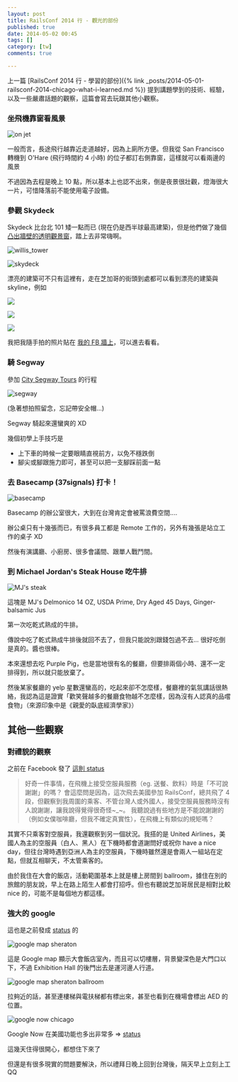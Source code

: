 ```yaml
---
layout: post
title: RailsConf 2014 行 - 觀光的部份
published: true
date: 2014-05-02 00:45
tags: []
category: [tw]
comments: true

---
```

上一篇 [RailsConf 2014 行 - 學習的部份]({% link _posts/2014-05-01-railsconf-2014-chicago-what-i-learned.md %}) 提到講題學到的技術、經驗，以及一些嚴肅話題的觀察，這篇會寫去玩跟其他小觀察。

### 坐飛機靠窗看風景

![on jet](https://lh5.googleusercontent.com/-ZUqYA3TpSFw/U2LpjnOfvyI/AAAAAAAABzc/le19RT2b4fk/w568-h760-no/on_jet.jpg)

一般而言，長途飛行越靠近走道越好，因為上廁所方便。但我從 San Francisco 轉機到 O'Hare (飛行時間約 4 小時) 的位子都訂右側靠窗，這樣就可以看兩邊的風景

不過因為去程是晚上 10 點，所以基本上也認不出來，倒是夜景很壯觀，燈海很大一片，可惜降落前不能使用電子設備。

### 參觀 Skydeck

Skydeck 比台北 101 矮一點而已 (現在仍是西半球最高建築)，但是他們做了幾個 [凸出牆壁的透明觀景窗](http://www.gizmotrix.com/article/244/The-Vertigo-Inducing-Skydeck-Ledge/)，踏上去非常嗨啊。

![willis_tower](https://lh3.googleusercontent.com/-Wnkikvd8MvE/U2IIhJrNIjI/AAAAAAAAByI/qrPLROzxc8I/w1076-h804-no/willis_tower.jpg)

![skydeck](https://lh3.googleusercontent.com/-EnPUbrQ8qM4/U2IIgxgeZSI/AAAAAAAAByM/jcBgUVJdax0/w1076-h804-no/skydeck.jpg)

漂亮的建築可不只有這裡有，走在芝加哥的街頭到處都可以看到漂亮的建築與 skyline，例如

![](https://fbcdn-sphotos-e-a.akamaihd.net/hphotos-ak-prn2/t31.0-8/1548129_803784246300227_2219066079527505278_o.jpg)

![](https://fbcdn-sphotos-h-a.akamaihd.net/hphotos-ak-ash4/t31.0-8/1402003_803784762966842_4835280778670170210_o.jpg)

![](https://fbcdn-sphotos-e-a.akamaihd.net/hphotos-ak-ash3/t31.0-8/1973386_803784826300169_4348969346959539119_o.jpg)

我把我隨手拍的照片貼在 [我的 FB 牆上](https://www.facebook.com/ascendbruce/posts/803785672966751)，可以進去看看。

### 騎 Segway

參加 [City Segway Tours](http://citysegwaytours.com/) 的行程

![segway](https://lh6.googleusercontent.com/-P5WWGpzz8hE/U2IIfZBuHiI/AAAAAAAABx0/7uEfTaqM_DU/w601-h804-no/segway.jpg)

(急著想拍照留念，忘記帶安全帽...)

Segway 騎起來還蠻爽的 XD

幾個初學上手技巧是

* 上下車的時候一定要眼睛直視前方，以免不穩跌倒
* 腳尖或腳跟施力即可，甚至可以把一支腳踩前面一點

### 去 Basecamp (37signals) 打卡！

![basecamp](https://lh5.googleusercontent.com/-ErIph26gNYY/U2IIf4e1WZI/AAAAAAAABx4/SuaTAi24X-c/w603-h804-no/basecamp.jpg)

Basecamp 的辦公室很大，大到在台灣肯定會被罵浪費空間....

辦公桌只有十幾張而已，有很多員工都是 Remote 工作的，另外有幾張是站立工作的桌子 XD

然後有演講廳、小廚房、很多會議間、跟單人戰鬥間。

### 到 Michael Jordan's Steak House 吃牛排

![MJ's steak](https://lh4.googleusercontent.com/-p-sFrLtfc1E/U2IIfC10baI/AAAAAAAABx8/NJTQpSD3lLg/w1076-h804-no/mj_steak.jpg)

這塊是 MJ's Delmonico
14 OZ, USDA Prime, Dry Aged 45 Days, Ginger-balsamic Jus

第一次吃乾式熟成的牛排。

傳說中吃了乾式熟成牛排後就回不去了，但我只能說別跟錢包過不去... 很好吃倒是真的。醬也很棒。

本來還想去吃 Purple Pig，也是當地很有名的餐廳，但要排兩個小時、還不一定排得到，所以就只能放棄了。

然後某家餐廳的 yelp 星數還蠻高的，吃起來卻不怎麼樣，餐廳裡的氣氛講話很熱絡，我認為這是證實「歡笑聲越多的餐廳食物越不怎麼樣，因為沒有人認真的品嚐食物」（來源印象中是《親愛的臥底經濟學家》）

## 其他一些觀察

### 對禮貌的觀察

之前在 Facebook 發了 [這則 status](https://www.facebook.com/ascendbruce/posts/802758779736107?stream_)

> 好奇一件事情，在飛機上接受空服員服務（eg. 送餐、飲料）時是「不可說謝謝」的嗎？
> 會這麼問是因為，這次飛去美國參加 RailsConf，總共飛了 4 段，但觀察到我周圍的乘客、不管台灣人或外國人，接受空服員服務時沒有人說謝謝，讓我說得覺得很奇怪~_~。
> 我聽說過有些地方是不能說謝謝的（例如女僕咖啡廳，但我不確定真實性），在飛機上有類似的規矩嗎？

其實不只乘客對空服員，我還觀察到另一個狀況。我搭的是 United Airlines，美國人為主的空服員（白人、黑人）在下機時都會道謝問好或祝你 have a nice day，但往台灣時遇到亞洲人為主的空服員，下機時雖然還是會兩人一組站在定點，但就互相聊天，不太管乘客的。

由於我住在大會的飯店，活動範圍基本上就是樓上房間到 ballroom，據住在別的旅館的朋友說，早上在路上陌生人都會打招呼。但也有聽說芝加哥居民是相對比較 nice 的，可能不是每個地方都這樣。

### 強大的 google

這也是之前發成 [status](https://www.facebook.com/ascendbruce/posts/802127363132582?stream_) 的

![google map sheraton](https://lh3.googleusercontent.com/-3Go64LOWigE/U2Lir38JtiI/AAAAAAAABy8/LhcHHfiIvUQ/w918-h612-no/google_map_sheraton.gif)

這是 Google map 顯示大會飯店室內，而且可以切樓層，背景變深色是大門口以下，不過 Exhibition Hall 的後門出去是運河邊人行道。

![google map sheraton ballroom](https://fbcdn-sphotos-a-a.akamaihd.net/hphotos-ak-ash3/t1.0-9/10246505_802127343132584_5232103634049592117_n.jpg)

拉夠近的話，甚至連樓梯與電扶梯都有標出來，甚至也看到在機場會標出 AED 的位置。

![google now chicago](https://fbcdn-sphotos-d-a.akamaihd.net/hphotos-ak-frc3/v/t1.0-9/10251920_804668322878486_3226301961165871383_n.jpg?oh=a534f10927012f1ae39b13c0f83b1907&oe=53C2B4D1&__gda__=1406088385_6f4ddd50805b5acf389475312aa30436)

Google Now 在美國功能也多出非常多 => [status](https://www.facebook.com/photo.php?fbid=804668322878486&set=a.107325685946090.13909.100000059775380&type=1&theater)

這幾天住得很開心，都想住下來了

但還是有很多現實的問題要解決，所以禮拜日晚上回到台灣後，隔天早上立刻上工 QQ
